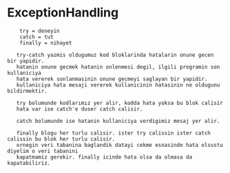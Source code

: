 # ExceptionHandling
        try = deneyin
        catch = tut
        finally = nihayet

       try-catch yazmis oldugumuz kod bloklarinda hatalarin onune gecen bir yapidir.
       hatanin onune gecmek hatanin onlenmesi degil, ilgili programin son kullaniciya
       hata vererek sonlanmasinin onune gecmeyi saglayan bir yapidir.
       kullaniciya hata mesaji vererek kullanicinin hatasinin ne oldugunu bildirmektir.

       try bolumunde kodlarımız yer alir, kodda hata yoksa bu blok calisir
       hata var ise catch'e duser catch calisir.

       catch bolumunde ise hatanin kullaniciya verdigimiz mesaj yer alir.

       finally blogu her turlu calisir. ister try calissin ister catch calissin bu blok her turlu calisir.
       ornegin veri tabanina baglandik datayi cekme esnasinde hata olsustu diyelim o veri tabanini
       kapatmamiz gerekir. finally icinde hata olsa da olmasa da kapatabiliriz.
